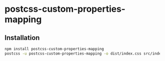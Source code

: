 # postcss-custom-properties-mapping

## Installation

```sh
npm install postcss-custom-properties-mapping
postcss -u postcss-custom-properties-mapping -o dist/index.css src/index.css
```
